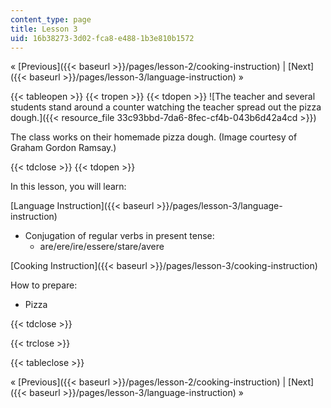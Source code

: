 ```yaml
---
content_type: page
title: Lesson 3
uid: 16b38273-3d02-fca8-e488-1b3e810b1572
---
```


« [Previous]({{< baseurl >}}/pages/lesson-2/cooking-instruction) | [Next]({{< baseurl >}}/pages/lesson-3/language-instruction) »

{{< tableopen >}}
{{< tropen >}}
{{< tdopen >}}
![The teacher and several students stand around a counter watching the teacher spread out the pizza dough.]({{< resource_file 33c93bbd-7da6-8fec-cf4b-043b6d42a4cd >}})

The class works on their homemade pizza dough. (Image courtesy of Graham Gordon Ramsay.)


{{< tdclose >}}
{{< tdopen >}}


In this lesson, you will learn:

[Language Instruction]({{< baseurl >}}/pages/lesson-3/language-instruction)

*   Conjugation of regular verbs in present tense:
    *   are/ere/ire/essere/stare/avere

[Cooking Instruction]({{< baseurl >}}/pages/lesson-3/cooking-instruction)

How to prepare:

*   Pizza


{{< tdclose >}}

{{< trclose >}}

{{< tableclose >}}

« [Previous]({{< baseurl >}}/pages/lesson-2/cooking-instruction) | [Next]({{< baseurl >}}/pages/lesson-3/language-instruction) »
